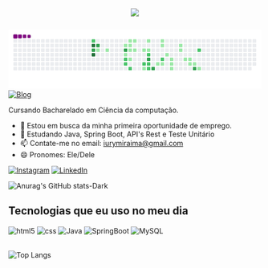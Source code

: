 <h1 align="center">
    <img src="https://readme-typing-svg.herokuapp.com/?font=Righteous&size=35&center=true&vCenter=true&width=500&height=70&duration=4000&lines=Olá!+👋;+Sou+Iury+Souza+Araújo!;" />
</h1>

![snake gif](https://github.com/Iuryaaraujo/Iuryaaraujo/blob/output/github-contribution-grid-snake.gif)
[![Blog](https://img.shields.io/website?label=SujeitoProgramador.com&style=for-the-badge&url=https://sujeitoprogramador.com/)](https://sujeitoprogramador.com)

<p> Cursando Bacharelado em Ciência da computação.</p>


- 🔭 Estou em busca da minha primeira oportunidade de emprego.
- 🌱 Estudando Java, Spring Boot, API's Rest e Teste Unitário
- 📫 Contate-me no email: iurymiraima@gmail.com
- 😄 Pronomes: Ele/Dele
 <!-- Dropdown -->



[![Instagram](https://img.shields.io/badge/Instagram-E4405F?style=for-the-badge&logo=instagram&logoColor=white)](https://www.instagram.com/iury_aaraujo/)
[![LinkedIn](https://img.shields.io/badge/LinkedIn-0077B5?style=for-the-badge&logo=linkedin&logoColor=white)](https://www.linkedin.com/in/iuryaraujo-/)

![Anurag's GitHub stats-Dark](https://github-readme-stats.vercel.app/api?username=Iuryaaraujo&show_icons=true&theme=dark#gh-dark-mode-only)


## Tecnologias que eu uso no meu dia
<div style="display: inline_block">
  <img align="center" alt="html5" src="https://img.shields.io/badge/HTML5-E34F26?style=for-the-badge&logo=html5&logoColor=white" />
  <img align="center" alt="css" src="https://img.shields.io/badge/CSS3-1572B6?style=for-the-badge&logo=css3&logoColor=white" />
  <img align="center" alt="Java" src="https://img.shields.io/badge/Java-ED8B00?style=for-the-badge&logo=openjdk&logoColor=white" />
  <img align="center" alt="SpringBoot" src="https://img.shields.io/badge/Spring-6DB33F?style=for-the-badge&logo=spring&logoColor=white" />
  <img align="center" alt="MySQL" src="https://img.shields.io/badge/MySQL-00000F?style=for-the-badge&logo=mysql&logoColor=white" />
  </div><br/>


![Top Langs](https://github-readme-stats.vercel.app/api/top-langs/?username=Iuryaaraujo)

